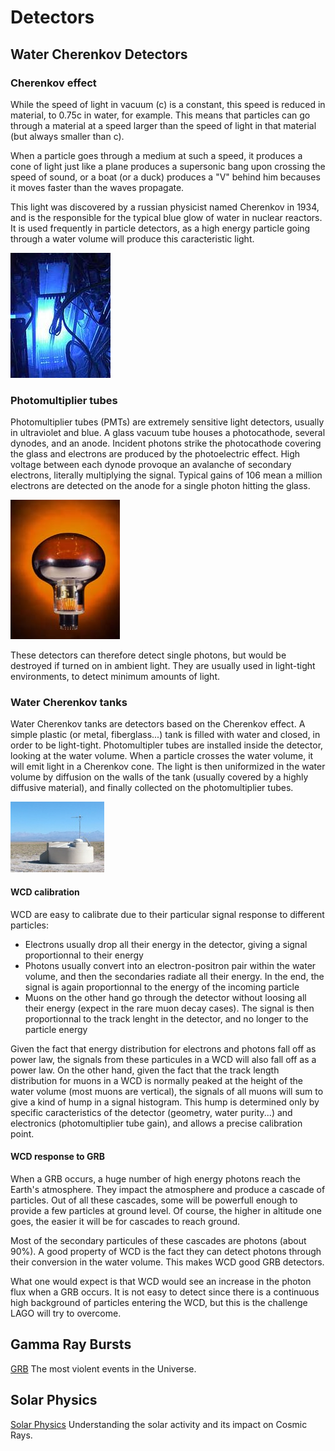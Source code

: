 # Detectors

## Water Cherenkov Detectors

### Cherenkov effect

While the speed of light in vacuum (c) is a constant, this speed is reduced in material, to 0.75c in water, for example. This means that particles can go through a material at a speed larger than the speed of light in that material (but always smaller than c).

When a particle goes through a medium at such a speed, it produces a cone of light just like a plane produces a supersonic bang upon crossing the speed of sound, or a boat (or a duck) produces a "V" behind him becauses it moves faster than the waves propagate.

This light was discovered by a russian physicist named Cherenkov in 1934, and is the responsible for the typical blue glow of water in nuclear reactors. It is used frequently in particle detectors, as a high energy particle going through a water volume will produce this caracteristic light.

![Cherenkov effect](images/cherenkov.jpg "Cherenkov effect")

### Photomultiplier tubes

Photomultiplier tubes (PMTs) are extremely sensitive light detectors, usually in ultraviolet and blue. A glass vacuum tube houses a photocathode, several dynodes, and an anode. Incident photons strike the photocathode covering the glass and electrons are produced by the photoelectric effect. High voltage between each dynode provoque an avalanche of secondary electrons, literally multiplying the signal. Typical gains of 106 mean a million electrons are detected on the anode for a single photon hitting the glass.

![Photomultiplier tubes](images/phototube.jpg "Photomultiplier tubes")

These detectors can therefore detect single photons, but would be destroyed if turned on in ambient light. They are usually used in light-tight environments, to detect minimum amounts of light.

### Water Cherenkov tanks

Water Cherenkov tanks are detectors based on the Cherenkov effect. A simple plastic (or metal, fiberglass...) tank is filled with water and closed, in order to be light-tight. Photomultipler tubes are installed inside the detector, looking at the water volume. When a particle crosses the water volume, it will emit light in a Cherenkov cone. The light is then uniformized in the water volume by diffusion on the walls of the tank (usually covered by a highly diffusive material), and finally collected on the photomultiplier tubes.

![Water Cherenkov tanks](images/wcd.jpg "Water Cherenkov tanks")

#### WCD calibration

WCD are easy to calibrate due to their particular signal response to different particles:

- Electrons usually drop all their energy in the detector, giving a signal proportionnal to their energy
- Photons usually convert into an electron-positron pair within the water volume, and then the secondaries radiate all their energy. In the end, the signal is again proportionnal to the energy of the incoming particle
- Muons on the other hand go through the detector without loosing all their energy (expect in the rare muon decay cases). The signal is then proportionnal to the track lenght in the detector, and no longer to the particle energy

Given the fact that energy distribution for electrons and photons fall off as power law, the signals from these particules in a WCD will also fall off as a power law. On the other hand, given the fact that the track length distribution for muons in a WCD is normally peaked at the height of the water volume (most muons are vertical), the signals of all muons will sum to give a kind of hump in a signal histogram. This hump is determined only by specific caracteristics of the detector (geometry, water purity...) and electronics (photomultiplier tube gain), and allows a precise calibration point.

#### WCD response to GRB

When a GRB occurs, a huge number of high energy photons reach the Earth's atmosphere. They impact the atmosphere and produce a cascade of particles. Out of all these cascades, some will be powerfull enough to provide a few particles at ground level. Of course, the higher in altitude one goes, the easier it will be for cascades to reach ground.

Most of the secondary particules of these cascades are photons (about 90%). A good property of WCD is the fact they can detect photons through their conversion in the water volume. This makes WCD good GRB detectors.

What one would expect is that WCD would see an increase in the photon flux when a GRB occurs. It is not easy to detect since there is a continuous high background of particles entering the WCD, but this is the challenge LAGO will try to overcome.

## Gamma Ray Bursts

[GRB](../blog/posts/grb.md) The most violent events in the Universe.

## Solar Physics

[Solar Physics](../blog/posts/solar.md) Understanding the solar activity and its impact on Cosmic Rays.

